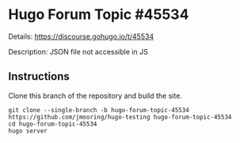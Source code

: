 # Hugo Forum Topic #45534

Details: <https://discourse.gohugo.io/t/45534>

Description: JSON file not accessible in JS

## Instructions

Clone this branch of the repository and build the site.

```text
git clone --single-branch -b hugo-forum-topic-45534 https://github.com/jmooring/hugo-testing hugo-forum-topic-45534
cd hugo-forum-topic-45534
hugo server
```
